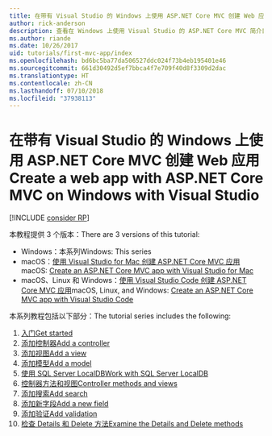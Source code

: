 ```yaml
---
title: 在带有 Visual Studio 的 Windows 上使用 ASP.NET Core MVC 创建 Web 应用
author: rick-anderson
description: 查看在 Windows 上使用 Visual Studio 的 ASP.NET Core MVC 简介目录。
ms.author: riande
ms.date: 10/26/2017
uid: tutorials/first-mvc-app/index
ms.openlocfilehash: bd6bc5ba77da506527ddc024f73b4eb195401e46
ms.sourcegitcommit: 661d30492d5ef7bbca4f7e709f40d8f3309d2dac
ms.translationtype: HT
ms.contentlocale: zh-CN
ms.lasthandoff: 07/10/2018
ms.locfileid: "37938113"
---
```

# <a name="create-a-web-app-with-aspnet-core-mvc-on-windows-with-visual-studio"></a><span data-ttu-id="717af-103">在带有 Visual Studio 的 Windows 上使用 ASP.NET Core MVC 创建 Web 应用</span><span class="sxs-lookup"><span data-stu-id="717af-103">Create a web app with ASP.NET Core MVC on Windows with Visual Studio</span></span>

[!INCLUDE [consider RP](~/includes/razor.md)]

<span data-ttu-id="717af-104">本教程提供 3 个版本：</span><span class="sxs-lookup"><span data-stu-id="717af-104">There are 3 versions of this tutorial:</span></span>

* <span data-ttu-id="717af-105">Windows：本系列</span><span class="sxs-lookup"><span data-stu-id="717af-105">Windows: This series</span></span>
* <span data-ttu-id="717af-106">macOS：[使用 Visual Studio for Mac 创建 ASP.NET Core MVC 应用](xref:tutorials/first-mvc-app-mac/start-mvc)</span><span class="sxs-lookup"><span data-stu-id="717af-106">macOS: [Create an ASP.NET Core MVC app with Visual Studio for Mac](xref:tutorials/first-mvc-app-mac/start-mvc)</span></span>
* <span data-ttu-id="717af-107">macOS、Linux 和 Windows：[使用 Visual Studio Code 创建 ASP.NET Core MVC 应用](xref:tutorials/first-mvc-app-xplat/start-mvc)</span><span class="sxs-lookup"><span data-stu-id="717af-107">macOS, Linux, and Windows: [Create an ASP.NET Core MVC app with Visual Studio Code](xref:tutorials/first-mvc-app-xplat/start-mvc)</span></span>

<span data-ttu-id="717af-108">本系列教程包括以下部分：</span><span class="sxs-lookup"><span data-stu-id="717af-108">The tutorial series includes the following:</span></span>

1. [<span data-ttu-id="717af-109">入门</span><span class="sxs-lookup"><span data-stu-id="717af-109">Get started</span></span>](start-mvc.md)
1. [<span data-ttu-id="717af-110">添加控制器</span><span class="sxs-lookup"><span data-stu-id="717af-110">Add a controller</span></span>](adding-controller.md)
1. [<span data-ttu-id="717af-111">添加视图</span><span class="sxs-lookup"><span data-stu-id="717af-111">Add a view</span></span>](adding-view.md)
1. [<span data-ttu-id="717af-112">添加模型</span><span class="sxs-lookup"><span data-stu-id="717af-112">Add a model</span></span>](adding-model.md)
1. [<span data-ttu-id="717af-113">使用 SQL Server LocalDB</span><span class="sxs-lookup"><span data-stu-id="717af-113">Work with SQL Server LocalDB</span></span>](working-with-sql.md)
1. [<span data-ttu-id="717af-114">控制器方法和视图</span><span class="sxs-lookup"><span data-stu-id="717af-114">Controller methods and views</span></span>](controller-methods-views.md)
1. [<span data-ttu-id="717af-115">添加搜索</span><span class="sxs-lookup"><span data-stu-id="717af-115">Add search</span></span>](search.md)
1. [<span data-ttu-id="717af-116">添加新字段</span><span class="sxs-lookup"><span data-stu-id="717af-116">Add a new field</span></span>](new-field.md)
1. [<span data-ttu-id="717af-117">添加验证</span><span class="sxs-lookup"><span data-stu-id="717af-117">Add validation</span></span>](validation.md)
1. [<span data-ttu-id="717af-118">检查 Details 和 Delete 方法</span><span class="sxs-lookup"><span data-stu-id="717af-118">Examine the Details and Delete methods</span></span>](details.md)
